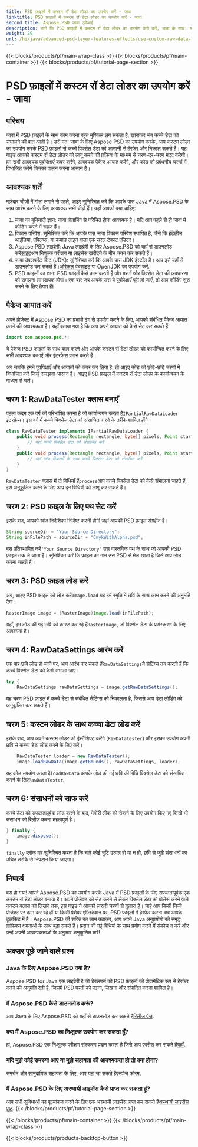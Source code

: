 ```yaml
---
title: PSD फ़ाइलों में कस्टम रॉ डेटा लोडर का उपयोग करें - जावा
linktitle: PSD फ़ाइलों में कस्टम रॉ डेटा लोडर का उपयोग करें - जावा
second_title: Aspose.PSD जावा एपीआई
description: जानें कि PSD फ़ाइलों में कस्टम रॉ डेटा लोडर का उपयोग कैसे करें, जावा के साथ! यह चरण-दर-चरण मार्गदर्शिका सेटअप से लेकर संसाधन क्लीनअप तक सब कुछ कवर करती है।
weight: 29
url: /hi/java/advanced-psd-layer-features-effects/use-custom-raw-data-loader-psd-files/
---
```


{{< blocks/products/pf/main-wrap-class >}}
{{< blocks/products/pf/main-container >}}
{{< blocks/products/pf/tutorial-page-section >}}

# PSD फ़ाइलों में कस्टम रॉ डेटा लोडर का उपयोग करें - जावा

## परिचय
जावा में PSD फ़ाइलों के साथ काम करना बहुत मुश्किल लग सकता है, खासकर जब कच्चे डेटा को संभालने की बात आती है। डरो मत! जावा के लिए Aspose.PSD का उपयोग करके, आप कस्टम लोडर का उपयोग करके PSD फ़ाइलों से कच्चे पिक्सेल डेटा को आसानी से हेरफेर और निकाल सकते हैं। यह गाइड आपको कस्टम रॉ डेटा लोडर को लागू करने की प्रक्रिया के माध्यम से चरण-दर-चरण मदद करेगी। हम सभी आवश्यक पूर्वापेक्षाएँ कवर करेंगे, आवश्यक पैकेज आयात करेंगे, और कोड को प्रबंधनीय चरणों में विभाजित करेंगे जिनका पालन करना आसान है।
## आवश्यक शर्तें
मज़ेदार चीज़ों में गोता लगाने से पहले, आइए सुनिश्चित करें कि आपके पास Java में Aspose.PSD के साथ आरंभ करने के लिए आवश्यक सभी चीज़ें हैं। यहाँ आपको क्या चाहिए:
1. जावा का बुनियादी ज्ञान: जावा प्रोग्रामिंग से परिचित होना आवश्यक है। यदि आप पहले से ही जावा में कोडिंग करने में सहज हैं।
2. विकास परिवेश: सुनिश्चित करें कि आपके पास जावा विकास परिवेश स्थापित है, जैसे कि इंटेलीज आईडिया, एक्लिप्स, या कमांड लाइन वाला एक सरल टेक्स्ट एडिटर।
3.  Aspose.PSD लाइब्रेरी: Java लाइब्रेरी के लिए Aspose.PSD को यहाँ से डाउनलोड करें[साइट](https://releases.aspose.com/psd/java/)आप निशुल्क परीक्षण या लाइसेंस खरीदने के बीच चयन कर सकते हैं।
4. जावा डेवलपमेंट किट (JDK): सुनिश्चित करें कि आपके पास JDK इंस्टॉल है। आप इसे यहाँ से डाउनलोड कर सकते हैं।[ओरेकल वेबसाइट](https://www.oracle.com/java/technologies/javase-jdk11-downloads.html) या OpenJDK का उपयोग करें.
5. PSD फाइलों का ज्ञान: PSD फाइलें कैसे काम करती हैं और परतों और पिक्सेल डेटा की अवधारणा को समझना लाभदायक होगा।
एक बार जब आपके पास ये पूर्वापेक्षाएँ पूरी हो जाएँ, तो आप कोडिंग शुरू करने के लिए तैयार हैं!

## पैकेज आयात करें
अपने प्रोजेक्ट में Aspose.PSD का प्रभावी ढंग से उपयोग करने के लिए, आपको संबंधित पैकेज आयात करने की आवश्यकता है। यहाँ बताया गया है कि आप अपने आयात को कैसे सेट कर सकते हैं:
```java
import com.aspose.psd.*;
```
ये पैकेज PSD फाइलों के साथ काम करने और आपके कस्टम रॉ डेटा लोडर को कार्यान्वित करने के लिए सभी आवश्यक कक्षाएं और इंटरफेस प्रदान करते हैं।

अब जबकि हमने पूर्वापेक्षाएँ और आयातों को कवर कर लिया है, तो आइए कोड को छोटे-छोटे चरणों में विभाजित करें जिन्हें समझना आसान है। आइए PSD फ़ाइल में कस्टम रॉ डेटा लोडर के कार्यान्वयन के माध्यम से चलें।
## चरण 1: RawDataTester क्लास बनाएँ
 पहला कदम एक वर्ग को परिभाषित करना है जो कार्यान्वयन करता है`IPartialRawDataLoader` इंटरफ़ेस। इस वर्ग में कच्चे पिक्सेल डेटा को संसाधित करने के तरीके शामिल होंगे।
```java
class RawDataTester implements IPartialRawDataLoader {
    public void process(Rectangle rectangle, byte[] pixels, Point start, Point end) {
        // यहां कच्चे पिक्सेल डेटा को संसाधित करें
    }
    public void process(Rectangle rectangle, byte[] pixels, Point start, Point end, LoadOptions loadOptions) {
        // यहां लोड विकल्पों के साथ कच्चे पिक्सेल डेटा को संसाधित करें
    }
}
```
`RawDataTester` क्लास में दो विधियाँ हैं`process`आप कच्चे पिक्सेल डेटा को कैसे संभालना चाहते हैं, इसे अनुकूलित करने के लिए आप इन विधियों को लागू कर सकते हैं। 
## चरण 2: PSD फ़ाइल के लिए पथ सेट करें
इसके बाद, आपको स्रोत निर्देशिका निर्दिष्ट करनी होगी जहां आपकी PSD फ़ाइल संग्रहीत है।
```java
String sourceDir = "Your Source Directory";
String inFilePath = sourceDir + "CmykWithAlpha.psd";
```
 बस प्रतिस्थापित करें`"Your Source Directory"` उस वास्तविक पथ के साथ जो आपकी PSD फ़ाइल तक ले जाता है। सुनिश्चित करें कि फ़ाइल का नाम उस PSD से मेल खाता है जिसे आप लोड करना चाहते हैं।
## चरण 3: PSD फ़ाइल लोड करें
 अब, आइए PSD फ़ाइल को लोड करें`Image.load` यह हमें स्मृति में छवि के साथ काम करने की अनुमति देगा।
```java
RasterImage image = (RasterImage)Image.load(inFilePath);
```
यहाँ, हम लोड की गई छवि को कास्ट कर रहे हैं`RasterImage`, जो पिक्सेल डेटा के प्रसंस्करण के लिए आवश्यक है।
## चरण 4: RawDataSettings आरंभ करें
 एक बार छवि लोड हो जाने पर, आप आरंभ कर सकते हैं`RawDataSettings`ये सेटिंग्स तय करती हैं कि कच्चे पिक्सेल डेटा को कैसे संभाला जाए।
```java
try {
    RawDataSettings rawDataSettings = image.getRawDataSettings();
```
यह चरण PSD फ़ाइल में कच्चे डेटा से संबंधित सेटिंग्स को निकालता है, जिससे आप डेटा लोडिंग को अनुकूलित कर सकते हैं।
## चरण 5: कस्टम लोडर के साथ कच्चा डेटा लोड करें
इसके बाद, आप अपने कस्टम लोडर को इंस्टैंशिएट करेंगे (`RawDataTester`) और इसका उपयोग अपनी छवि से कच्चा डेटा लोड करने के लिए करें।
```java
    RawDataTester loader = new RawDataTester();
    image.loadRawData(image.getBounds(), rawDataSettings, loader);
```
 यह कोड उपयोग करता है`loadRawData` आपके लोड की गई छवि की विधि पिक्सेल डेटा को संसाधित करने के लिए`RawDataTester`.
## चरण 6: संसाधनों को साफ करें
कच्चे डेटा को सफलतापूर्वक लोड करने के बाद, मेमोरी लीक को रोकने के लिए उपयोग किए गए किसी भी संसाधन को रिलीज़ करना महत्वपूर्ण है।
```java
} finally {
    image.dispose();
}
```
`finally` ब्लॉक यह सुनिश्चित करता है कि चाहे कोई त्रुटि उत्पन्न हो या न हो, छवि से जुड़े संसाधनों का उचित तरीके से निपटान किया जाएगा।

## निष्कर्ष
बस हो गया! आपने Aspose.PSD का उपयोग करके Java में PSD फ़ाइलों के लिए सफलतापूर्वक एक कस्टम रॉ डेटा लोडर बनाया है। अपने प्रोजेक्ट को सेट करने से लेकर पिक्सेल डेटा को प्रोसेस करने वाले कस्टम क्लास को लिखने तक, इस गाइड ने आपको ज़रूरी चरणों से गुज़ारा है। चाहे आप किसी निजी प्रोजेक्ट पर काम कर रहे हों या किसी पेशेवर एप्लिकेशन पर, PSD फ़ाइलों में हेरफेर करना अब आपके टूलकिट में है।
Aspose.PSD की शक्ति का लाभ उठाकर, आप अपने Java अनुप्रयोगों को समृद्ध ग्राफ़िक्स क्षमताओं के साथ बढ़ा सकते हैं। प्रदान की गई विधियों के साथ प्रयोग करने में संकोच न करें और उन्हें अपनी आवश्यकताओं के अनुसार अनुकूलित करें!

## अक्सर पूछे जाने वाले प्रश्न
### Java के लिए Aspose.PSD क्या है?  
Aspose.PSD for Java एक लाइब्रेरी है जो डेवलपर्स को PSD फ़ाइलों को प्रोग्रामेटिक रूप से हेरफेर करने की अनुमति देती है, जिसमें PSD परतों को पढ़ना, लिखना और संपादित करना शामिल है।
### मैं Aspose.PSD कैसे डाउनलोड करूं?  
 आप Java के लिए Aspose.PSD को यहाँ से डाउनलोड कर सकते हैं[रिलीज़ पेज](https://releases.aspose.com/psd/java/).
### क्या मैं Aspose.PSD का निःशुल्क उपयोग कर सकता हूँ?  
 हां, Aspose.PSD एक निःशुल्क परीक्षण संस्करण प्रदान करता है जिसे आप एक्सेस कर सकते हैं[यहाँ](https://releases.aspose.com/).
### यदि मुझे कोई समस्या आए या मुझे सहायता की आवश्यकता हो तो क्या होगा?  
 समर्थन और सामुदायिक सहायता के लिए, आप यहां जा सकते हैं[एस्पोज फोरम](https://forum.aspose.com/c/psd/34).
### मैं Aspose.PSD के लिए अस्थायी लाइसेंस कैसे प्राप्त कर सकता हूं?  
आप सभी सुविधाओं का मूल्यांकन करने के लिए एक अस्थायी लाइसेंस प्राप्त कर सकते हैं[अस्थायी लाइसेंस पृष्ठ](https://purchase.aspose.com/temporary-license/).
{{< /blocks/products/pf/tutorial-page-section >}}

{{< /blocks/products/pf/main-container >}}
{{< /blocks/products/pf/main-wrap-class >}}

{{< blocks/products/products-backtop-button >}}
